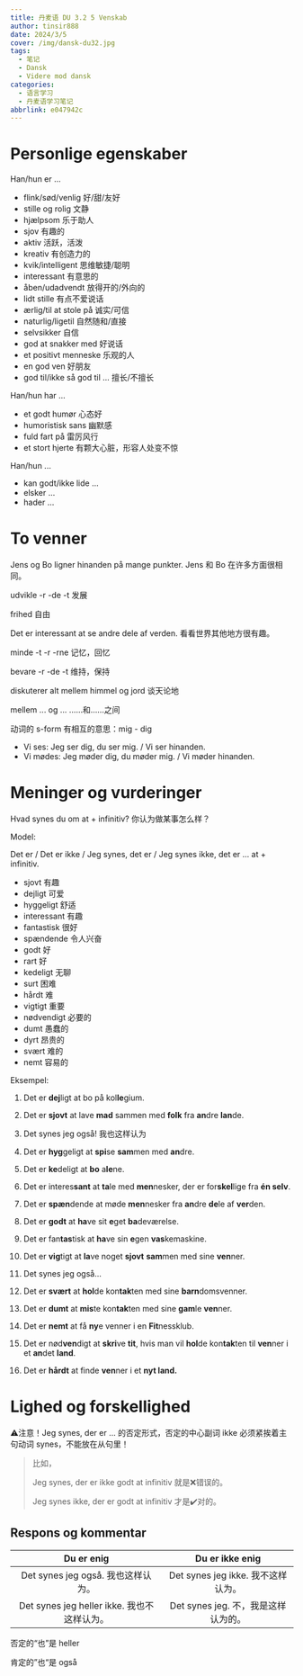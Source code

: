 ```yaml
---
title: 丹麦语 DU 3.2 5 Venskab
author: tinsir888
date: 2024/3/5
cover: /img/dansk-du32.jpg
tags:
  - 笔记
  - Dansk
  - Videre mod dansk
categories:
  - 语言学习
  - 丹麦语学习笔记
abbrlink: e047942c
---
```


# Personlige egenskaber

Han/hun er ...

- flink/sød/venlig 好/甜/友好
- stille og rolig 文静
- hjælpsom 乐于助人
- sjov 有趣的
- aktiv 活跃，活泼
- kreativ 有创造力的
- kvik/intelligent 思维敏捷/聪明
- interessant 有意思的
- åben/udadvendt 放得开的/外向的
- lidt stille 有点不爱说话
- ærlig/til at stole på 诚实/可信
- naturlig/ligetil 自然随和/直接
- selvsikker 自信
- god at snakker med 好说话
- et positivt menneske 乐观的人
- en god ven 好朋友
- god til/ikke så god til ... 擅长/不擅长

Han/hun har ...

- et godt humør 心态好
- humoristisk sans 幽默感
- fuld fart på 雷厉风行
- et stort hjerte 有颗大心脏，形容人处变不惊

Han/hun ...

- kan godt/ikke lide ...
- elsker ...
- hader ...

# To venner

Jens og Bo ligner hinanden på mange punkter. Jens 和 Bo 在许多方面很相同。

udvikle -r -de -t 发展

frihed 自由

Det er interessant at se andre dele af verden. 看看世界其他地方很有趣。

minde -t -r -rne 记忆，回忆

bevare -r -de -t 维持，保持

diskuterer alt mellem himmel og jord 谈天论地

mellem ... og ... ……和……之间

动词的 s-form 有相互的意思：mig - dig

- Vi ses: Jeg ser dig, du ser mig. / Vi ser hinanden.
- Vi mødes: Jeg møder dig, du møder mig. / Vi møder hinanden.

# Meninger og vurderinger

Hvad synes du om at + infinitiv? 你认为做某事怎么样？

Model:

Det er / Det er ikke / Jeg synes, det er / Jeg synes ikke, det er ... at + infinitiv.

- sjovt 有趣
- dejligt 可爱
- hyggeligt 舒适
- interessant 有趣
- fantastisk 很好
- spændende 令人兴奋
- godt 好
- rart 好
- kedeligt 无聊
- surt 困难
- hårdt 难
- vigtigt 重要
- nødvendigt 必要的
- dumt 愚蠢的
- dyrt 昂贵的
- svært 难的
- nemt 容易的

Eksempel:

1. Det er **dej**ligt at bo på kol**le**gium. 
2. Det er **sjovt** at lave **mad** sammen med **folk** fra **an**dre **lan**de. 
3. Det synes jeg også! 我也这样认为

4. Det er **hyg**geligt at **spi**se **sam**men med **an**dre.
5. Det er **ke**deligt at **bo** a**le**ne.
6. Det er interes**sant** at **ta**le med **men**nesker, der er for**skel**lige fra **én selv**. 
7. Det er **spæn**dende at møde **men**nesker fra **an**dre **de**le af **ver**den. 
8. Det er **godt** at **ha**ve sit **e**get **ba**deværelse. 
9. Det er fan**tas**tisk at **ha**ve sin **e**gen **vas**kemaskine. 
10. Det er **vig**tigt at **la**ve noget **sjovt** **sam**men med sine **ven**ner. 
11. Det synes jeg også...

12. Det er **svært** at **hol**de kon**tak**ten med sine **barn**domsvenner. 
13. Det er **dumt** at **mis**te kon**tak**ten med sine **gam**le **ven**ner. 
14. Det er **nemt** at få **ny**e venner i en **Fit**nessklub. 
15. Det er nød**ven**digt at **skri**ve **tit**, hvis man vil **hol**de kon**tak**ten til **ven**ner i et **an**det **land**. 
16. Det er **hårdt** at finde **ven**ner i et **nyt land.**

# Lighed og forskellighed

:warning:注意！Jeg synes, der er ... 的否定形式，否定的中心副词 ikke 必须紧挨着主句动词 synes，不能放在从句里！

> 比如，
>
> Jeg synes, der er ikke godt at infinitiv 就是:x:错误的。
>
> Jeg synes ikke, der er godt at infinitiv 才是:heavy_check_mark:对的。

## Respons og kommentar

|                 Du er enig                  |           Du er ikke enig           |
| :-----------------------------------------: | :---------------------------------: |
|     Det synes jeg også. 我也这样认为。      | Det synes jeg ikke. 我不这样认为。  |
| Det synes jeg heller ikke. 我也不这样认为。 | Det synes jeg. 不，我是这样认为的。 |

否定的“也”是 heller

肯定的”也“是 også